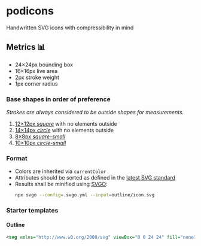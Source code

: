 # podicons

Handwritten SVG icons with compressibility in mind

## Metrics <span aria-hidden="true">📊</span>

- 24×24px bounding box
- 16×16px live area
- 2px stroke weight
- 1px corner radius

### Base shapes in order of preference

_Strokes are always considered to be outside shapes for measurements._

1. [12×12px _square_](./outline/square.svg) with no elements outside
2. [14×14px _circle_](./outline/circle.svg) with no elements outside
3. [8×8px _square-small_](./outline/square-small.svg)
4. [10×10px _circle-small_](./outline/circle-small.svg)

### Format

- Colors are inherited via `currentColor`
- Attributes should be sorted as defined in the [latest SVG standard](https://www.w3.org/TR/SVG2/)
- Results shall be minified using [SVGO](https://github.com/svg/svgo):
  ```bash
  npx svgo --config=.svgo.yml --input=outline/icon.svg
  ```

### Starter templates

#### Outline

```svg
<svg xmlns="http://www.w3.org/2000/svg" viewBox="0 0 24 24" fill="none" stroke="currentColor" stroke-width="2"></svg>
```

